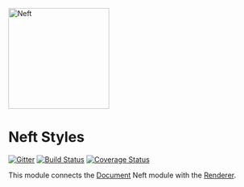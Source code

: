 <a href="http://www.neft.io"><img src="http://www.neft.io/static/images/neft-white.svg" alt="Neft" width="200"></a>

# Neft Styles

[![Gitter](https://img.shields.io/gitter/room/nwjs/nw.js.svg)](https://gitter.im/Neft-io/neft)
[![Build Status](https://travis-ci.org/Neft-io/neft-styles.svg?branch=master)](https://travis-ci.org/Neft-io/neft-styles)
[![Coverage Status](https://coveralls.io/repos/github/Neft-io/neft-styles/badge.svg?branch=master)](https://coveralls.io/github/Neft-io/neft-styles?branch=master)

This module connects the [Document](https://github.com/Neft-io/document) Neft module with the [Renderer](https://github.com/Neft-io/renderer).
